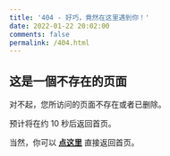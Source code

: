 ```yaml
---
title: '404 - 好巧，竟然在这里遇到你！'
date: 2022-01-22 20:02:00
comments: false
permalink: /404.html
---
```


<!-- markdownlint-disable MD039 MD033 -->

## 这是一個不存在的页面

对不起，您所访问的页面不存在或者已删除。

预计将在约 <span id="timeout">10</span> 秒后返回首页。

当然，你可以 **[点这里](/index)** 直接返回首页。

<script>
let countTime = 10;

function count() {

  document.getElementById('timeout').textContent = countTime;
  countTime -= 1;
  if(countTime === 0){
    location.href = 'index';
  }
  setTimeout(() => {
    count();
  }, 1000);
}

count();
</script>